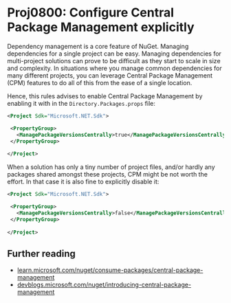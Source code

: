 # Proj0800: Configure Central Package Management explicitly
Dependency management is a core feature of NuGet. Managing dependencies for a
single project can be easy. Managing dependencies for multi-project solutions
can prove to be difficult as they start to scale in size and complexity. In
situations where you manage common dependencies for many different projects,
you can leverage Central Package Management (CPM) features to do all of
this from the ease of a single location.

Hence, this rules advises to enable Central Package Management by
enabling it with in the `Directory.Packages.props` file:

``` XML
<Project Sdk="Microsoft.NET.Sdk">

 <PropertyGroup>
   <ManagePackageVersionsCentrally>true</ManagePackageVersionsCentrally>
 </PropertyGroup>
 
</Project>
```

When a solution has only a tiny number of project files, and/or hardly any
packages shared amongst these projects, CPM might be not worth the
effort. In that case it is also fine to explicitly disable it:

``` XML
<Project Sdk="Microsoft.NET.Sdk">

 <PropertyGroup>
   <ManagePackageVersionsCentrally>false</ManagePackageVersionsCentrally>
 </PropertyGroup>
 
</Project>
```

## Further reading
* [learn.microsoft.com/nuget/consume-packages/central-package-management](https://learn.microsoft.com/nuget/consume-packages/central-package-management)
* [devblogs.microsoft.com/nuget/introducing-central-package-management](https://devblogs.microsoft.com/nuget/introducing-central-package-management)
